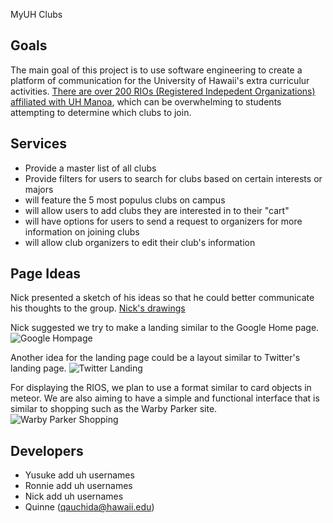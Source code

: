 MyUH Clubs

## Goals 
The main goal of this project is to use software engineering to create a platform of communication for the University of Hawaii's extra curriculur activities. [There are over 200 RIOs (Registered Indepedent Organizations) affiliated with UH Manoa](http://www.manoa.hawaii.edu/studentlife/studentorg/rio.php), which can be overwhelming to students attempting to determine which clubs to join.
## Services 
- Provide a master list of all clubs
- Provide filters for users to search for clubs based on certain interests or majors
- will feature the 5 most populus clubs on campus 
- will allow users to add clubs they are interested in to their "cart"
- will have options for users to send a request to organizers for more information on joining clubs
- will allow club organizers to edit their club's information

## Page Ideas
Nick presented a sketch of his ideas so that he could better communicate his thoughts to the group.
[Nick's drawings]()

Nick suggested we try to make a landing similar to the Google Home page.
![Google Hompage](https://myuhclub.github.io/images/Google.png)

Another idea for the landing page could be a layout similar to Twitter's landing page. 
![Twitter Landing](https://myuhclub.github.io/images/Twitter.png)

For displaying the RIOS, we plan to use a format similar to card objects in meteor. We are also aiming to have a simple and functional interface that is similar to shopping such as the Warby Parker site.
![Warby Parker Shopping](https://myuhclub.github.io/images/WarbyParker.png)
  
## Developers
- Yusuke add uh usernames
- Ronnie add uh usernames
- Nick add uh usernames
- Quinne (qauchida@hawaii.edu)

